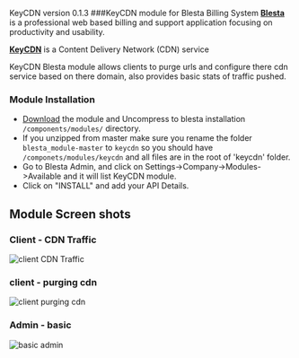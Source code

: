 KeyCDN version 0.1.3
###KeyCDN module for Blesta Billing System
[**Blesta**](http://www.blesta.com) is a professional web based billing and support application focusing on productivity and usability.

[**KeyCDN**](https://www.keycdn.com) is a Content Delivery Network (CDN) service

KeyCDN Blesta module allows clients to purge urls and configure there cdn service based on there domain, also provides basic stats of traffic pushed.

### Module Installation 
- [Download](https://github.com/webkitz/keycdn/archive/master.zip) the module and Uncompress to blesta installation `/components/modules/` directory.
- If you unzipped from master make sure you rename the folder `blesta_module-master` to `keycdn` so you should have `/componets/modules/keycdn` and all files are in the root of 'keycdn' folder.
- Go to Blesta Admin, and click on Settings->Company->Modules->Available and it will list KeyCDN module.
- Click on "INSTALL" and add your API Details.


## Module Screen shots

### Client  - CDN Traffic

![client CDN Traffic](http://i.imgur.com/BB7ejd1.png)

### client - purging cdn

![client purging cdn](http://i.imgur.com/zUgoTlv.png)

### Admin - basic

![basic admin](http://i.imgur.com/ml9JaR4.png)

